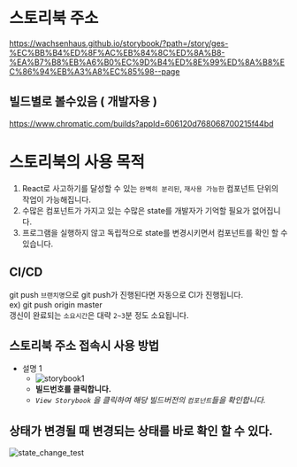 
# 스토리북 주소
<https://wachsenhaus.github.io/storybook/?path=/story/ges-%EC%BB%B4%ED%8F%AC%EB%84%8C%ED%8A%B8-%EA%B7%B8%EB%A6%B0%EC%9D%B4%ED%8E%99%ED%8A%B8%EC%86%94%EB%A3%A8%EC%85%98--page>


## 빌드별로 볼수있음 ( 개발자용 )
<https://www.chromatic.com/builds?appId=606120d768068700215f44bd>

# 스토리북의 사용 목적
1. React로 사고하기를 달성할 수 있는 `완벽히 분리된`, `재사용 가능한` 컴포넌트 단위의 작업이 가능해집니다. 
2. 수많은 컴포넌트가 가지고 있는 수많은 state를 개발자가 기억할 필요가 없어집니다. 
3. 프로그램을 실행하지 않고 독립적으로 state를 변경시키면서 컴포넌트를 확인 할 수 있습니다. 


## CI/CD
git push `브랜치명`으로 git push가 진행된다면 자동으로 CI가 진행됩니다.  
ex) git push origin master  
갱신이 완료되는 `소요시간`은 대략 `2~3`분 정도 소요됩니다.  

## 스토리북 주소 접속시 사용 방법
* 설명 1
  * ![storybook1](https://user-images.githubusercontent.com/59411545/112788717-6f326580-9096-11eb-9347-0420994b5fad.gif)
  * **빌드번호를 클릭합니다.**
  * *`View Storybook` 을 클릭하여 해당 빌드버전의 `컴포넌트`들을 확인합니다.*

## 상태가 변경될 때 변경되는 상태를 바로 확인 할 수 있다.
![state_change_test](https://user-images.githubusercontent.com/59411545/112790466-5926a400-909a-11eb-8649-299533695768.PNG)

